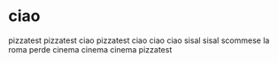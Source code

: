 # ciao
pizzatest pizzatest
ciao
pizzatest
ciao ciao ciao  sisal sisal 
scommese la roma perde
cinema cinema cinema
pizzatest
